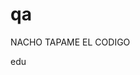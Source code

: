 # qa
NACHO TAPAME EL CODIGO






































































































































































































































































































































































































































































































































































































































































































































































































































































































































































































edu
